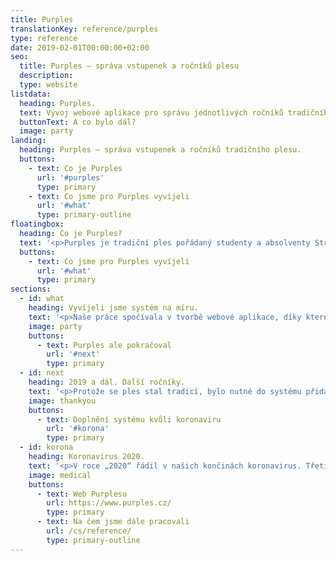 ```yaml
---
title: Purples
translationKey: reference/purples
type: reference
date: 2019-02-01T00:00:00+02:00
seo:
  title: Purples – správa vstupenek a ročníků plesu
  description: 
  type: website
listdata:
  heading: Purples.
  text: Vývoj webové aplikace pro správu jednotlivých ročníků tradičního plesu s podporou správy a kontrol vstupenek, financí a automatického zpracovávání plateb rezervací bankovním převodem.
  buttonText: A co bylo dál?
  image: party
landing:
  heading: Purples – správa vstupenek a ročníků tradičního plesu.
  buttons:
    - text: Co je Purples
      url: '#purples'
      type: primary
    - text: Co jsme pro Purples vyvíjeli
      url: '#what'
      type: primary-outline
floatingbox:
  heading: Co je Purples?
  text: '<p>Purples je tradiční ples pořádaný studenty a absolventy Střední průmyslové školy Brno, Purkyňova 97. První ročník se uskutečnil v roce 2018 v brněnském KC Babylon a sklidil spoustu pozitivního ohlasu. Vyvíjeli jsme webovou aplikaci na míru přesně pro potřeby pořadatelů.</p>'
  buttons:
    - text: Co jsme pro Purples vyvíjeli
      url: '#what'
      type: primary
sections:
  - id: what
    heading: Vyvíjeli jsme systém na míru.
    text: '<p>Naše práce spočívala v tvorbě webové aplikace, díky které by pořadatelé a organizátoři Purplesu mohli mít pod kontrolou vstupenky na akci a veškeré finance plesu.</p><p>Systém zajišťuje kontrolu vstupenek při jejich naskenování v den plesu, správu guestlistu nebo automatické kontrolování plateb rezervací uhrazených převodem.</p><p><strong>Vyvinuli jsme kompletní systém zajišťující hladké pořádání každého z ročníků Purplesu.</strong></p>'
    image: party
    buttons:
      - text: Purples ale pokračoval
        url: '#next'
        type: primary
  - id: next
    heading: 2019 a dál. Další ročníky.
    text: '<p>Protože se ples stal tradicí, bylo nutné do systému přidat podporu přepínání mezi ročníky a nebo možnost na pár kliků založit nový ročník a provést všechna jeho základní nastavení.</p><p>V plánu je implementace platební brány a zvýšení automatizace při prodeji vstupenek. Rezervace a další akce by tak mohlo být možné provádět vlastnoručně potenciálními návštěvníky.</p><p><strong>Tým se tak bude moci naplno věnovat ostatním věcem jako je oslovávání sponzorů a partnerů, řešení výzdoby nebo komunikace s pronajímateli sálu.</strong></p>'
    image: thankyou
    buttons: 
      - text: Doplnění systému kvůli koronaviru
        url: '#korona'
        type: primary
  - id: korona
    heading: Koronavirus 2020.
    text: '<p>V roce „2020“ řádil v našich končinách koronavirus. Třetí ročník Purplesu byl po prvotním přesunutí termínu úplně zrušen. V ten moment bylo třeba hromadně vracet peníze.</p><p>Systém jsme doplnili o veřejnou část, která umožňovala lidem na základě kódu vstupenky určit požadovanou akci – například vrátit peníze nebo přesunout platnost na další ročník.</p><p><strong>Tuto část jsme propojili s internetovým bankovnictvím plesu a zadané žádosti o vrácení peněz se tak zpracovávají automaticky. Stačí je v bankovnictví každý den jen podepsat.</strong></p>'
    image: medical
    buttons: 
      - text: Web Purplesu
        url: https://www.purples.cz/
        type: primary
      - text: Na čem jsme dále pracovali
        url: /cs/reference/
        type: primary-outline
---
```

